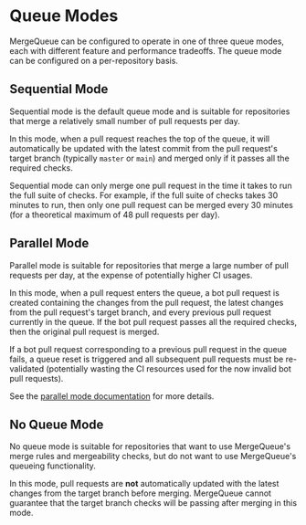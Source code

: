 # Queue Modes

MergeQueue can be configured to operate in one of three queue modes, each with
different feature and performance tradeoffs. The queue mode can be
configured on a per-repository basis.

## Sequential Mode

Sequential mode is the default queue mode and is suitable for
repositories that merge a relatively small number of pull requests per day.

In this mode, when a pull request reaches the top of the queue, it will
automatically be updated with the latest commit from the pull request's target
branch (typically `master` or `main`) and merged only if it passes all the
required checks.

Sequential mode can only merge one pull request in the time it takes to run the
full suite of checks. For example, if the full suite of checks takes 30 minutes
to run, then only one pull request can be merged every 30 minutes (for a
theoretical maximum of 48 pull requests per day).

## Parallel Mode

Parallel mode is suitable for repositories that merge a large number of pull
requests per day, at the expense of potentially higher CI usages.

In this mode, when a pull request enters the queue, a bot pull request is
created containing the changes from the pull request, the latest changes from
the pull request's target branch, and every previous pull request currently in
the queue. If the bot pull request passes all the required checks, then the
original pull request is merged.

If a bot pull request corresponding to a previous pull request in the queue
fails, a queue reset is triggered and all subsequent pull requests must be
re-validated (potentially wasting the CI resources used for the now invalid bot
pull requests).

See the [parallel mode documentation](/mergequeue/concepts/parallel-mode) for
more details.

## No Queue Mode

No queue mode is suitable for repositories that want to use MergeQueue's merge
rules and mergeability checks, but do not want to use MergeQueue's queueing
functionality.

In this mode, pull requests are **not** automatically updated with the latest
changes from the target branch before merging. MergeQueue cannot guarantee that
the target branch checks will be passing after merging in this mode.
